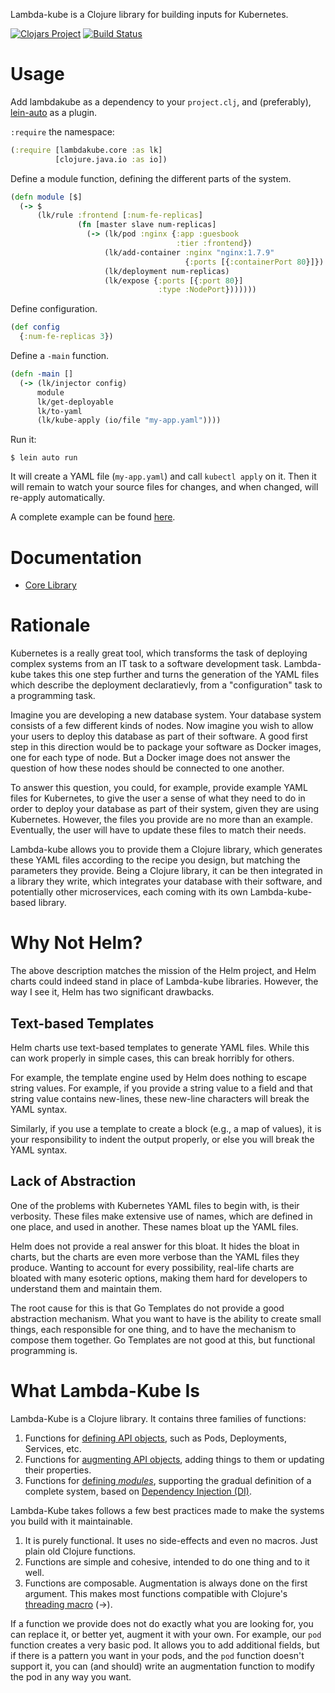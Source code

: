 Lambda-kube is a Clojure library for building inputs for Kubernetes.

[![Clojars Project](https://img.shields.io/clojars/v/brosenan/lambdakube.svg)](https://clojars.org/brosenan/lambdakube)
[![Build Status](https://travis-ci.com/brosenan/lambda-kube.svg?branch=master)](https://travis-ci.com/brosenan/lambda-kube)

# Usage
Add lambdakube as a dependency to your `project.clj`, and
(preferably), [lein-auto](https://github.com/weavejester/lein-auto) as
a plugin.

`:require` the namespace:
```clojure
(:require [lambdakube.core :as lk]
          [clojure.java.io :as io])
```

Define a module function, defining the different parts of the system.
```clojure
(defn module [$]
  (-> $
      (lk/rule :frontend [:num-fe-replicas]
               (fn [master slave num-replicas]
                 (-> (lk/pod :nginx {:app :guesbook
                                     :tier :frontend})
                     (lk/add-container :nginx "nginx:1.7.9"
                                       {:ports [{:containerPort 80}]})
                     (lk/deployment num-replicas)
                     (lk/expose {:ports [{:port 80}]
                                 :type :NodePort}))))))
```

Define configuration.
```clojure
(def config
  {:num-fe-replicas 3})
```

Define a `-main` function.
```clojure
(defn -main []
  (-> (lk/injector config)
      module
      lk/get-deployable
      lk/to-yaml
      (lk/kube-apply (io/file "my-app.yaml"))))
```

Run it:
```
$ lein auto run
```

It will create a YAML file (`my-app.yaml`) and call `kubectl apply` on
it. Then it will remain to watch your source files for changes, and
when changed, will re-apply automatically.

A complete example can be found [here](https://github.com/brosenan/lambdakube-example).

# Documentation
* [Core Library](core.md)

# Rationale
Kubernetes is a really great tool, which transforms the task of
deploying complex systems from an IT task to a software development
task. Lambda-kube takes this one step further and turns the generation of
the YAML files which describe the deployment declaratievly, from a
"configuration" task to a programming task.

Imagine you are developing a new database system. Your database system
consists of a few different kinds of nodes. Now imagine you wish to
allow your users to deploy this database as part of their software. A
good first step in this direction would be to package your software as
Docker images, one for each type of node. But a Docker image does not
answer the question of how these nodes should be connected to one
another.

To answer this question, you could, for example, provide example YAML
files for Kubernetes, to give the user a sense of what they need to do
in order to deploy your database as part of their system, given they
are using Kubernetes. However, the files you provide are no more than
an example. Eventually, the user will have to update these files to
match their needs.

Lambda-kube allows you to provide them a Clojure library, which generates
these YAML files according to the recipe you design, but matching the
parameters they provide. Being a Clojure library, it can be then
integrated in a library they write, which integrates your database
with their software, and potentially other microservices, each coming
with its own Lambda-kube-based library.

# Why Not Helm?
The above description matches the mission of the Helm project, and
Helm charts could indeed stand in place of Lambda-kube libraries. However,
the way I see it, Helm has two significant drawbacks.

## Text-based Templates
Helm charts use text-based templates to generate YAML files. While
this can work properly in simple cases, this can break horribly for
others.

For example, the template engine used by Helm does nothing to escape
string values. For example, if you provide a string value to a field
and that string value contains new-lines, these new-line characters
will break the YAML syntax.

Similarly, if you use a template to create a block (e.g., a map of
values), it is your responsibility to indent the output properly, or
else you will break the YAML syntax.

## Lack of Abstraction
One of the problems with Kubernetes YAML files to begin with, is their
verbosity. These files make extensive use of names, which are defined
in one place, and used in another. These names bloat up the YAML
files.

Helm does not provide a real answer for this bloat. It hides the bloat
in charts, but the charts are even more verbose than the YAML files
they produce. Wanting to account for every possibility, real-life
charts are bloated with many esoteric options, making them hard for
developers to understand them and maintain them.

The root cause for this is that Go Templates do not provide a good
abstraction mechanism. What you want to have is the ability to create
small things, each responsible for one thing, and to have the
mechanism to compose them together. Go Templates are not good at this,
but functional programming is.

# What Lambda-Kube Is
Lambda-Kube is a Clojure library. It contains three families of functions:
1. Functions for [defining API objects](core.md#basic-api-object-functions), such as Pods, Deployments, Services, etc.
2. Functions for [augmenting API objects](core.md#modifier-functions), adding things to them or updating their properties.
3. Functions for [defining _modules_](core.md#dependency-injection), supporting the gradual definition of a complete system, based on [Dependency Injection (DI)](https://en.wikipedia.org/wiki/Dependency_injection).

Lambda-Kube takes follows a few best practices made to make the systems you build with it maintainable.
1. It is purely functional. It uses no side-effects and even no macros. Just plain old Clojure functions.
3. Functions are simple and cohesive, intended to do one thing and to it well.
2. Functions are composable. Augmentation is always done on the first argument. This makes most functions compatible with Clojure's [threading macro](https://clojuredocs.org/clojure.core/-%3E) (->).

If a function we provide does not do exactly what you are looking for,
you can replace it, or better yet, augment it with your own. For
example, our `pod` function creates a very basic pod. It allows you to
add additional fields, but if there is a pattern you want in your
pods, and the `pod` function doesn't support it, you can (and should)
write an augmentation function to modify the pod in any way you want.
